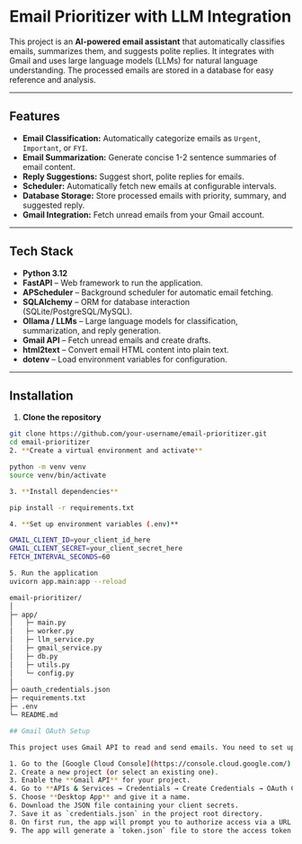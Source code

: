 # Email Prioritizer with LLM Integration

This project is an **AI-powered email assistant** that automatically classifies emails, summarizes them, and suggests polite replies. It integrates with Gmail and uses large language models (LLMs) for natural language understanding. The processed emails are stored in a database for easy reference and analysis.

---

## Features

- **Email Classification:** Automatically categorize emails as `Urgent`, `Important`, or `FYI`.
- **Email Summarization:** Generate concise 1-2 sentence summaries of email content.
- **Reply Suggestions:** Suggest short, polite replies for emails.
- **Scheduler:** Automatically fetch new emails at configurable intervals.
- **Database Storage:** Store processed emails with priority, summary, and suggested reply.
- **Gmail Integration:** Fetch unread emails from your Gmail account.

---

## Tech Stack

- **Python 3.12**
- **FastAPI** – Web framework to run the application.
- **APScheduler** – Background scheduler for automatic email fetching.
- **SQLAlchemy** – ORM for database interaction (SQLite/PostgreSQL/MySQL).
- **Ollama / LLMs** – Large language models for classification, summarization, and reply generation.
- **Gmail API** – Fetch unread emails and create drafts.
- **html2text** – Convert email HTML content into plain text.
- **dotenv** – Load environment variables for configuration.

---

## Installation

1. **Clone the repository**

```bash
git clone https://github.com/your-username/email-prioritizer.git
cd email-prioritizer
2. **Create a virtual environment and activate**

python -m venv venv
source venv/bin/activate

3. **Install dependencies**

pip install -r requirements.txt

4. **Set up environment variables (.env)**

GMAIL_CLIENT_ID=your_client_id_here
GMAIL_CLIENT_SECRET=your_client_secret_here
FETCH_INTERVAL_SECONDS=60

5. Run the application
uvicorn app.main:app --reload

email-prioritizer/
│
├─ app/
│   ├─ main.py
│   ├─ worker.py
│   ├─ llm_service.py
│   ├─ gmail_service.py
│   ├─ db.py
│   ├─ utils.py
│   └─ config.py
│
├─ oauth_credentials.json
├─ requirements.txt
├─ .env
└─ README.md

## Gmail OAuth Setup

This project uses Gmail API to read and send emails. You need to set up OAuth credentials:

1. Go to the [Google Cloud Console](https://console.cloud.google.com/).
2. Create a new project (or select an existing one).
3. Enable the **Gmail API** for your project.
4. Go to **APIs & Services → Credentials → Create Credentials → OAuth Client ID**.
5. Choose **Desktop App** and give it a name.
6. Download the JSON file containing your client secrets.
7. Save it as `credentials.json` in the project root directory.
8. On first run, the app will prompt you to authorize access via a URL. Follow the link and allow access.
9. The app will generate a `token.json` file to store the access token for future use.


